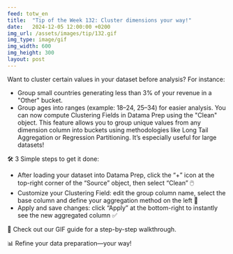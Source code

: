 ```yaml
---
feed: totw_en
title:  "Tip of the Week 132: Cluster dimensions your way!"
date:   2024-12-05 12:00:00 +0200
img_url: /assets/images/tip/132.gif
img_type: image/gif
img_width: 600
img_height: 300
layout: post
---
```


Want to cluster certain values in your dataset before analysis? For instance:
  * Group small countries generating less than 3% of your revenue in a "Other" bucket.
  * Group ages into ranges (example: 18–24, 25–34) for easier analysis.
You can now compute Clustering Fields in Datama Prep using the "Clean" object. This feature allows you to group unique values from any dimension column into buckets using methodologies like Long Tail Aggregation or Regression Partitioning. It’s especially useful for large datasets!  

🛠️ 3 Simple steps to get it done:
  * After loading your dataset into Datama Prep, click the “+” icon at the top-right corner of the “Source” object, then select “Clean” 🖱️
  * Customize your Clustering Field: edit the group column name, select the base column and define your aggregation method on the left 📝
  * Apply and save changes: click “Apply” at the bottom-right to instantly see the new aggregated column ✅

🎥 Check out our GIF guide for a step-by-step walkthrough.  

📊 Refine your data preparation—your way!
